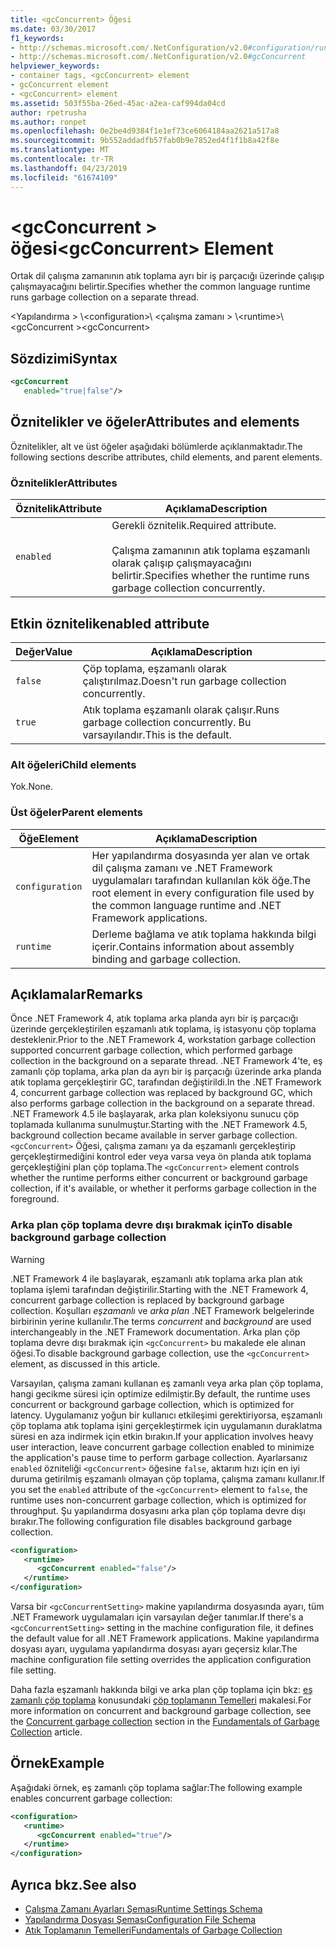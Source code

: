 ```yaml
---
title: <gcConcurrent> Öğesi
ms.date: 03/30/2017
f1_keywords:
- http://schemas.microsoft.com/.NetConfiguration/v2.0#configuration/runtime/gcConcurrent
- http://schemas.microsoft.com/.NetConfiguration/v2.0#gcConcurrent
helpviewer_keywords:
- container tags, <gcConcurrent> element
- gcConcurrent element
- <gcConcurrent> element
ms.assetid: 503f55ba-26ed-45ac-a2ea-caf994da04cd
author: rpetrusha
ms.author: ronpet
ms.openlocfilehash: 0e2be4d9384f1e1ef73ce6064184aa2621a517a8
ms.sourcegitcommit: 9b552addadfb57fab0b9e7852ed4f1f1b8a42f8e
ms.translationtype: MT
ms.contentlocale: tr-TR
ms.lasthandoff: 04/23/2019
ms.locfileid: "61674109"
---
```

# <a name="gcconcurrent-element"></a><span data-ttu-id="529fa-102">\<gcConcurrent > öğesi</span><span class="sxs-lookup"><span data-stu-id="529fa-102">\<gcConcurrent> Element</span></span>

<span data-ttu-id="529fa-103">Ortak dil çalışma zamanının atık toplama ayrı bir iş parçacığı üzerinde çalışıp çalışmayacağını belirtir.</span><span class="sxs-lookup"><span data-stu-id="529fa-103">Specifies whether the common language runtime runs garbage collection on a separate thread.</span></span>

<span data-ttu-id="529fa-104">\<Yapılandırma > \\</span><span class="sxs-lookup"><span data-stu-id="529fa-104">\<configuration>\\</span></span>
<span data-ttu-id="529fa-105">\<çalışma zamanı > \\</span><span class="sxs-lookup"><span data-stu-id="529fa-105">\<runtime>\\</span></span>
<span data-ttu-id="529fa-106">\<gcConcurrent ></span><span class="sxs-lookup"><span data-stu-id="529fa-106">\<gcConcurrent></span></span>

## <a name="syntax"></a><span data-ttu-id="529fa-107">Sözdizimi</span><span class="sxs-lookup"><span data-stu-id="529fa-107">Syntax</span></span>

```xml
<gcConcurrent
   enabled="true|false"/>
```

## <a name="attributes-and-elements"></a><span data-ttu-id="529fa-108">Öznitelikler ve öğeler</span><span class="sxs-lookup"><span data-stu-id="529fa-108">Attributes and elements</span></span>

<span data-ttu-id="529fa-109">Öznitelikler, alt ve üst öğeler aşağıdaki bölümlerde açıklanmaktadır.</span><span class="sxs-lookup"><span data-stu-id="529fa-109">The following sections describe attributes, child elements, and parent elements.</span></span>

### <a name="attributes"></a><span data-ttu-id="529fa-110">Öznitelikler</span><span class="sxs-lookup"><span data-stu-id="529fa-110">Attributes</span></span>

|<span data-ttu-id="529fa-111">Öznitelik</span><span class="sxs-lookup"><span data-stu-id="529fa-111">Attribute</span></span>|<span data-ttu-id="529fa-112">Açıklama</span><span class="sxs-lookup"><span data-stu-id="529fa-112">Description</span></span>|
|---------------|-----------------|
|`enabled`|<span data-ttu-id="529fa-113">Gerekli öznitelik.</span><span class="sxs-lookup"><span data-stu-id="529fa-113">Required attribute.</span></span><br /><br /> <span data-ttu-id="529fa-114">Çalışma zamanının atık toplama eşzamanlı olarak çalışıp çalışmayacağını belirtir.</span><span class="sxs-lookup"><span data-stu-id="529fa-114">Specifies whether the runtime runs garbage collection concurrently.</span></span>|

## <a name="enabled-attribute"></a><span data-ttu-id="529fa-115">Etkin öznitelik</span><span class="sxs-lookup"><span data-stu-id="529fa-115">enabled attribute</span></span>

|<span data-ttu-id="529fa-116">Değer</span><span class="sxs-lookup"><span data-stu-id="529fa-116">Value</span></span>|<span data-ttu-id="529fa-117">Açıklama</span><span class="sxs-lookup"><span data-stu-id="529fa-117">Description</span></span>|
|-----------|-----------------|
|`false`|<span data-ttu-id="529fa-118">Çöp toplama, eşzamanlı olarak çalıştırılmaz.</span><span class="sxs-lookup"><span data-stu-id="529fa-118">Doesn't run garbage collection concurrently.</span></span>|
|`true`|<span data-ttu-id="529fa-119">Atık toplama eşzamanlı olarak çalışır.</span><span class="sxs-lookup"><span data-stu-id="529fa-119">Runs garbage collection concurrently.</span></span> <span data-ttu-id="529fa-120">Bu varsayılandır.</span><span class="sxs-lookup"><span data-stu-id="529fa-120">This is the default.</span></span>|

### <a name="child-elements"></a><span data-ttu-id="529fa-121">Alt öğeleri</span><span class="sxs-lookup"><span data-stu-id="529fa-121">Child elements</span></span>

<span data-ttu-id="529fa-122">Yok.</span><span class="sxs-lookup"><span data-stu-id="529fa-122">None.</span></span>

### <a name="parent-elements"></a><span data-ttu-id="529fa-123">Üst öğeler</span><span class="sxs-lookup"><span data-stu-id="529fa-123">Parent elements</span></span>

|<span data-ttu-id="529fa-124">Öğe</span><span class="sxs-lookup"><span data-stu-id="529fa-124">Element</span></span>|<span data-ttu-id="529fa-125">Açıklama</span><span class="sxs-lookup"><span data-stu-id="529fa-125">Description</span></span>|
|-------------|-----------------|
|`configuration`|<span data-ttu-id="529fa-126">Her yapılandırma dosyasında yer alan ve ortak dil çalışma zamanı ve .NET Framework uygulamaları tarafından kullanılan kök öğe.</span><span class="sxs-lookup"><span data-stu-id="529fa-126">The root element in every configuration file used by the common language runtime and .NET Framework applications.</span></span>|
|`runtime`|<span data-ttu-id="529fa-127">Derleme bağlama ve atık toplama hakkında bilgi içerir.</span><span class="sxs-lookup"><span data-stu-id="529fa-127">Contains information about assembly binding and garbage collection.</span></span>|

## <a name="remarks"></a><span data-ttu-id="529fa-128">Açıklamalar</span><span class="sxs-lookup"><span data-stu-id="529fa-128">Remarks</span></span>

<span data-ttu-id="529fa-129">Önce .NET Framework 4, atık toplama arka planda ayrı bir iş parçacığı üzerinde gerçekleştirilen eşzamanlı atık toplama, iş istasyonu çöp toplama desteklenir.</span><span class="sxs-lookup"><span data-stu-id="529fa-129">Prior to the .NET Framework 4, workstation garbage collection supported concurrent garbage collection, which performed garbage collection in the background on a separate thread.</span></span> <span data-ttu-id="529fa-130">.NET Framework 4'te, eş zamanlı çöp toplama, arka plan da ayrı bir iş parçacığı üzerinde arka planda atık toplama gerçekleştirir GC, tarafından değiştirildi.</span><span class="sxs-lookup"><span data-stu-id="529fa-130">In the .NET Framework 4, concurrent garbage collection was replaced by background GC, which also performs garbage collection in the background on a separate thread.</span></span> <span data-ttu-id="529fa-131">.NET Framework 4.5 ile başlayarak, arka plan koleksiyonu sunucu çöp toplamada kullanıma sunulmuştur.</span><span class="sxs-lookup"><span data-stu-id="529fa-131">Starting with the .NET Framework 4.5, background collection became available in server garbage collection.</span></span> <span data-ttu-id="529fa-132">`<gcConcurrent>` Öğesi, çalışma zamanı ya da eşzamanlı gerçekleştirip gerçekleştirmediğini kontrol eder veya varsa veya ön planda atık toplama gerçekleştiğini plan çöp toplama.</span><span class="sxs-lookup"><span data-stu-id="529fa-132">The `<gcConcurrent>` element controls whether the runtime performs either concurrent or background garbage collection, if it's available, or whether it performs garbage collection in the foreground.</span></span>

### <a name="to-disable-background-garbage-collection"></a><span data-ttu-id="529fa-133">Arka plan çöp toplama devre dışı bırakmak için</span><span class="sxs-lookup"><span data-stu-id="529fa-133">To disable background garbage collection</span></span>

> [!WARNING]
> <span data-ttu-id="529fa-134">.NET Framework 4 ile başlayarak, eşzamanlı atık toplama arka plan atık toplama işlemi tarafından değiştirilir.</span><span class="sxs-lookup"><span data-stu-id="529fa-134">Starting with the .NET Framework 4, concurrent garbage collection is replaced by background garbage collection.</span></span> <span data-ttu-id="529fa-135">Koşulları *eşzamanlı* ve *arka plan* .NET Framework belgelerinde birbirinin yerine kullanılır.</span><span class="sxs-lookup"><span data-stu-id="529fa-135">The terms *concurrent* and *background* are used interchangeably in the .NET Framework documentation.</span></span> <span data-ttu-id="529fa-136">Arka plan çöp toplama devre dışı bırakmak için `<gcConcurrent>` bu makalede ele alınan öğesi.</span><span class="sxs-lookup"><span data-stu-id="529fa-136">To disable background garbage collection, use the `<gcConcurrent>` element, as discussed in this article.</span></span>

<span data-ttu-id="529fa-137">Varsayılan, çalışma zamanı kullanan eş zamanlı veya arka plan çöp toplama, hangi gecikme süresi için optimize edilmiştir.</span><span class="sxs-lookup"><span data-stu-id="529fa-137">By default, the runtime uses concurrent or background garbage collection, which is optimized for latency.</span></span> <span data-ttu-id="529fa-138">Uygulamanız yoğun bir kullanıcı etkileşimi gerektiriyorsa, eşzamanlı çöp toplama atık toplama işini gerçekleştirmek için uygulamanın duraklatma süresi en aza indirmek için etkin bırakın.</span><span class="sxs-lookup"><span data-stu-id="529fa-138">If your application involves heavy user interaction, leave concurrent garbage collection enabled to minimize the application's pause time to perform garbage collection.</span></span> <span data-ttu-id="529fa-139">Ayarlarsanız `enabled` özniteliği `<gcConcurrent>` öğesine `false`, aktarım hızı için en iyi duruma getirilmiş eşzamanlı olmayan çöp toplama, çalışma zamanı kullanır.</span><span class="sxs-lookup"><span data-stu-id="529fa-139">If you set the `enabled` attribute of the `<gcConcurrent>` element to `false`, the runtime uses non-concurrent garbage collection, which is optimized for throughput.</span></span> <span data-ttu-id="529fa-140">Şu yapılandırma dosyasını arka plan çöp toplama devre dışı bırakır.</span><span class="sxs-lookup"><span data-stu-id="529fa-140">The following configuration file disables background garbage collection.</span></span>

```xml
<configuration>
   <runtime>
      <gcConcurrent enabled="false"/>
   </runtime>
</configuration>
```

 <span data-ttu-id="529fa-141">Varsa bir `<gcConcurrentSetting>` makine yapılandırma dosyasında ayarı, tüm .NET Framework uygulamaları için varsayılan değer tanımlar.</span><span class="sxs-lookup"><span data-stu-id="529fa-141">If there's a `<gcConcurrentSetting>` setting in the machine configuration file, it defines the default value for all .NET Framework applications.</span></span> <span data-ttu-id="529fa-142">Makine yapılandırma dosyası ayarı, uygulama yapılandırma dosyası ayarı geçersiz kılar.</span><span class="sxs-lookup"><span data-stu-id="529fa-142">The machine configuration file setting overrides the application configuration file setting.</span></span>

 <span data-ttu-id="529fa-143">Daha fazla eşzamanlı hakkında bilgi ve arka plan çöp toplama için bkz: [eş zamanlı çöp toplama](../../../../standard/garbage-collection/fundamentals.md#concurrent-garbage-collection) konusundaki [çöp toplamanın Temelleri](../../../../standard/garbage-collection/fundamentals.md) makalesi.</span><span class="sxs-lookup"><span data-stu-id="529fa-143">For more information on concurrent and background garbage collection, see the [Concurrent garbage collection](../../../../standard/garbage-collection/fundamentals.md#concurrent-garbage-collection) section in the [Fundamentals of Garbage Collection](../../../../standard/garbage-collection/fundamentals.md) article.</span></span>

## <a name="example"></a><span data-ttu-id="529fa-144">Örnek</span><span class="sxs-lookup"><span data-stu-id="529fa-144">Example</span></span>

<span data-ttu-id="529fa-145">Aşağıdaki örnek, eş zamanlı çöp toplama sağlar:</span><span class="sxs-lookup"><span data-stu-id="529fa-145">The following example enables concurrent garbage collection:</span></span>

```xml
<configuration>
   <runtime>
      <gcConcurrent enabled="true"/>
   </runtime>
</configuration>
```

## <a name="see-also"></a><span data-ttu-id="529fa-146">Ayrıca bkz.</span><span class="sxs-lookup"><span data-stu-id="529fa-146">See also</span></span>

- [<span data-ttu-id="529fa-147">Çalışma Zamanı Ayarları Şeması</span><span class="sxs-lookup"><span data-stu-id="529fa-147">Runtime Settings Schema</span></span>](index.md)
- [<span data-ttu-id="529fa-148">Yapılandırma Dosyası Şeması</span><span class="sxs-lookup"><span data-stu-id="529fa-148">Configuration File Schema</span></span>](../index.md)
- [<span data-ttu-id="529fa-149">Atık Toplamanın Temelleri</span><span class="sxs-lookup"><span data-stu-id="529fa-149">Fundamentals of Garbage Collection</span></span>](../../../../standard/garbage-collection/fundamentals.md)
